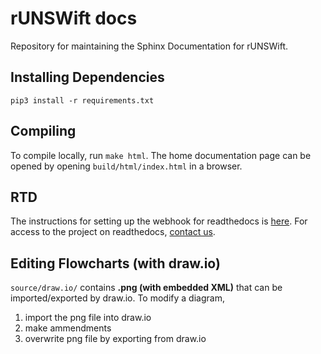 # rUNSWift docs

Repository for maintaining the Sphinx Documentation for rUNSWift.

## Installing Dependencies

```
pip3 install -r requirements.txt
```

## Compiling
To compile locally, run `make html`.
The home documentation page can be opened by opening `build/html/index.html` in a browser.

## RTD
The instructions for setting up the webhook for readthedocs is [here](https://docs.readthedocs.io/en/stable/webhooks.html#webhook-creation). For access to the project on readthedocs, [contact us](https://runswift.readthedocs.io/en/latest/contact.html).

## Editing Flowcharts (with draw.io)
`source/draw.io/` contains **.png (with embedded XML)** that can be imported/exported by draw.io.
To modify a diagram,
1. import the png file into draw.io
2. make ammendments
3. overwrite png file by exporting from draw.io
